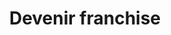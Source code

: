 ---
title: Devenir franchise
description: >-
  This is a desc
titre: Devenir franchise
slug: devenir-franchise
layout: devenir
image: null
i18nlanguage: fr
draft: false
---